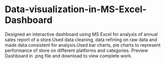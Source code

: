 # Data-visualization-in-MS-Excel-Dashboard
Designed an interactive dashboard using MS Excel for analysis of annual sales report of a store.Used data cleaning, data refining on raw data and made data consistent for analysis.Used bar charts, pie charts to represent performance of store on different platforms and categories.
Preview Dashboard in .png file and download to view complete work.
